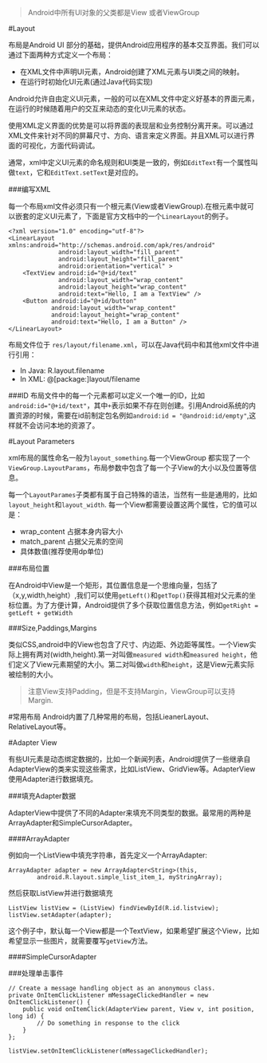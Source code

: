 

>Android中所有UI对象的父类都是View 或者ViewGroup

#Layout

布局是Android UI 部分的基础，提供Android应用程序的基本交互界面。我们可以通过下面两种方式定义一个布局：

+ 在XML文件中声明UI元素，Android创建了XML元素与UI类之间的映射。
+ 在运行时初始化UI元素(通过Java代码实现)

Android允许自由定义UI元素，一般的可以在XML文件中定义好基本的界面元素，在运行的时候随着用户的交互来动态的变化UI元素的状态。

使用XML定义界面的优势是可以将界面的表现层和业务控制分离开来。可以通过XML文件来针对不同的屏幕尺寸、方向、语言来定义界面。并且XML可以进行界面的可视化，方面代码调试。


通常，xml中定义UI元素的命名规则和UI类是一致的，例如`EditText`有一个属性叫做`text`，它和`EditText.setText`是对应的。


###编写XML

每一个布局xml文件必须只有一个根元素(View或者ViewGroup).在根元素中就可以嵌套的定义UI元素了，下面是官方文档中的一个`LinearLayout`的例子。

    <?xml version="1.0" encoding="utf-8"?>
    <LinearLayout xmlns:android="http://schemas.android.com/apk/res/android"
                  android:layout_width="fill_parent" 
                  android:layout_height="fill_parent" 
                  android:orientation="vertical" >
        <TextView android:id="@+id/text"
                  android:layout_width="wrap_content"
                  android:layout_height="wrap_content"
                  android:text="Hello, I am a TextView" />
        <Button android:id="@+id/button"
                android:layout_width="wrap_content"
                android:layout_height="wrap_content"
                android:text="Hello, I am a Button" />
    </LinearLayout>

布局文件位于 `res/layout/filename.xml`，可以在Java代码中和其他xml文件中进行引用：

+ In Java: R.layout.filename
+ In XML: @[package:]layout/filename


###ID
布局文件中的每一个元素都可以定义一个唯一的ID，比如`android:id="@+id/text"`，其中`+`表示如果不存在则创建。引用Android系统的内置资源的时候，需要在id前制定包名例如`android:id = "@android:id/empty"`,这样就不会访问本地的资源了。



#Layout Parameters

xml布局的属性命名一般为`layout_something`.每一个ViewGroup 都实现了一个 ` ViewGroup.LayoutParams`，布局参数中包含了每一个子View的大小以及位置等信息。

每一个`LayoutParames`子类都有属于自己特殊的语法，当然有一些是通用的，比如`layout_height`和`layout_width`. 每一个View都需要设置这两个属性，它的值可以是：

+ wrap_content 占据本身内容大小
+ match_parent 占据父元素的空间
+ 具体数值(推荐使用dp单位)



###布局位置

在Android中View是一个矩形，其位置信息是一个思维向量，包括了（x,y,width,height）,我们可以使用`getLeft()`和`getTop()`获得其相对父元素的坐标位置。为了方便计算，Android提供了多个获取位置信息方法，例如`getRight = getLeft + getWidth` 

###Size,Paddings,Margins

类似CSS,android中的View也包含了尺寸、内边距、外边距等属性。一个View实际上拥有两对(width,height).第一对叫做`measured width`和`measured height`，他们定义了View元素期望的大小。第二对叫做`width`和`height`，这是View元素实际被绘制的大小。


>注意View支持Padding，但是不支持Margin，ViewGroup可以支持Margin.



#常用布局
Android内置了几种常用的布局，包括LieanerLayout、RelativeLayout等。

#Adapter View

有些UI元素是动态绑定数据的，比如一个新闻列表，Android提供了一些继承自AdapterView的类来实现这些需求，比如ListView、GridView等。AdapterView使用Adapter进行数据填充。

###填充Adapter数据

AdapterView中提供了不同的Adapter来填充不同类型的数据。最常用的两种是ArrayAdapter和SimpleCursorAdapter。

####ArrayAdapter


例如向一个ListView中填充字符串，首先定义一个ArrayAdapter:

    ArrayAdapter adapter = new ArrayAdapter<String>(this, 
            android.R.layout.simple_list_item_1, myStringArray);

然后获取ListView并进行数据填充

    ListView listView = (ListView) findViewById(R.id.listview);
    listView.setAdapter(adapter);

这个例子中，默认每一个View都是一个TextView，如果希望扩展这个View，比如希望显示一些图片，就需要覆写`getView`方法。

####SimpleCursorAdapter


###处理单击事件


    // Create a message handling object as an anonymous class.
    private OnItemClickListener mMessageClickedHandler = new OnItemClickListener() {
        public void onItemClick(AdapterView parent, View v, int position, long id) {
            // Do something in response to the click
        }
    };

    listView.setOnItemClickListener(mMessageClickedHandler); 







